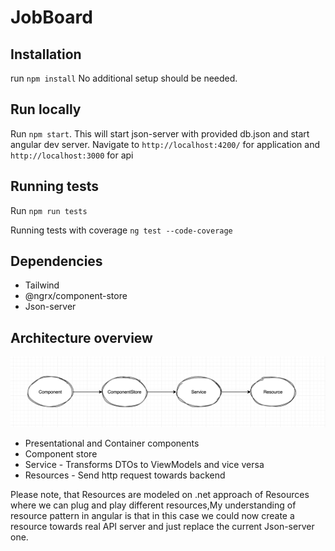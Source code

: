 # JobBoard

## Installation

run `npm install`
No additional setup should be needed.

## Run locally

Run `npm start`.
This will start json-server with provided db.json and start angular dev server. Navigate to `http://localhost:4200/` for application and `http://localhost:3000` for api

## Running tests

Run `npm run tests`

Running tests with coverage `ng test --code-coverage`

## Dependencies
* Tailwind
* @ngrx/component-store
* Json-server

## Architecture overview
![Architecture](docs/arch.jpg)

* Presentational and Container components
* Component store
* Service - Transforms DTOs to ViewModels and vice versa
* Resources - Send http request towards backend

Please note, that Resources are modeled on .net approach of Resources where we can plug and play different resources,My understanding of resource pattern in angular is that in this case we could now create a resource towards real API server and just replace the current Json-server one.
